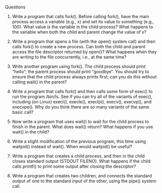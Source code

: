 Questions
1. Write a program that calls fork(). Before calling fork(), have the
main process access a variable (e.g., x) and set its value to something (e.g., 100). 
What value is the variable in the child process?
What happens to the variable when both the child and parent change
the value of x?

2. Write a program that opens a file (with the open() system call)
and then calls fork() to create a new process. Can both the child
and parent access the file descriptor returned by open()? What
happens when they are writing to the file concurrently, i.e., at the
same time?

3. Write another program using fork(). The child process should
print “hello”; the parent process should print “goodbye”. You should
try to ensure that the child process always prints first; can you do
this without calling wait() in the parent?

4. Write a program that calls fork() and then calls some form of
exec() to run the program /bin/ls. See if you can try all of the
variants of exec(), including (on Linux) execl(), execle(),
execlp(), execv(), execvp(), and execvpe(). Why do
you think there are so many variants of the same basic call?

5. Now write a program that uses wait() to wait for the child process
to finish in the parent. What does wait() return? What happens if
you use wait() in the child?

6. Write a slight modification of the previous program, this time using waitpid() 
instead of wait(). When would waitpid() be
useful?

7. Write a program that creates a child process, and then in the child
closes standard output (STDOUT FILENO). What happens if the child
calls printf() to print some output after closing the descriptor?

8. Write a program that creates two children, and connects the standard 
output of one to the standard input of the other, using the
pipe() system call.
